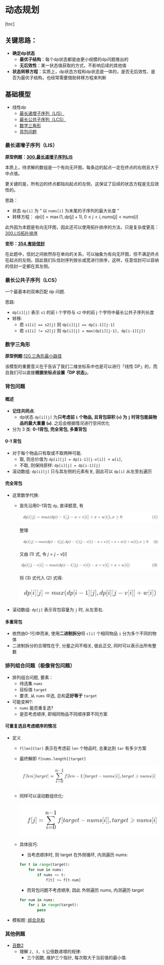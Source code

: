 # 动态规划

[toc]

## 关键思路：
- **确定dp状态**
  - **最优子结构**：每个dp状态都是由更小规模的dp问题推出的
  - **无后效性**：某一状态值获取的方式，不影响后续的其他值
- **状态转移方程**：实质上，dp状态方程和dp状态是一体的，是否无后效性、是否为最优子结构，也经常需要借助转移方程来判断

## 基础模型
- 线性dp
  - [最长递增子序列（LIS）](#最长递增子序列lis)
  - [最长公共子序列（LCS）](#最长公共子序列lcs)
  - [数字三角形](#数字三角形)
  - [背包问题](#背包问题)

### 最长递增子序列（LIS）
**原型例题：[300.最长递增子序列LIS](LIS/300.最长递增子序列LIS.c)**

本质上，待求解的数组是一个有向无环图，每条边的起点一定在终点的右侧且大于中点值。

更关键的是，所有边的终点都指向起点的左侧，这保证了后续的状态方程是无后效性的。

思路：
- 状态 `dp[i]` 为 “ 以 `nums[i]` 为末尾的子序列的最大长度 ”
- 转移方程： $dp[i]=\max(1, dp[j]+1), 0\leq j < i, nums[j]<nums[i]$

此外因为本题是有向无环图，因此还可以使用拓扑排序的方法，只是复杂度更高：[300.LIS拓扑排序](LIS/300.最长递增子序列LIS拓扑排序.c)
  
**变形：[354.套娃信封](LIS/354.俄罗斯套娃信封问题.c)**

在此题中，信封之间依然存在单向的关系，可以抽象为有向无环图，但不满足终点在起点的左侧。因此我们队信封序列按长或宽进行排序，这样，任意信封可以容纳的信封一定都在其左侧。

### 最长公共子序列（LCS）

一个最基本的双串匹配 dp 问题. 

思路: 
- `dp[i][j]` 表示 `s1` 的前 i 个字符与 `s2` 中的前 j 个字符中最长公共子序列长度
- 转移:
  - 若 `s1[i] == s2[j]` 则 `dp[i][j] == dp[i-1][j-1]`
  - 若 `s1[i] != s2[j]` 则 `dp[i][j] = max(dp[i][j-1], dp[i-1][j])`

### 数字三角形

**原型例题:**[120.三角形最小路径](120.三角形最小路径和.java)

该模型的重要意义在于告诉了我们二维坐标系中也是可以进行「线性 DP」的，而且我们可以直接**根据坐标点设置「DP 状态」**。

### 背包问题

#### 概述

- **记住共同点**:  
  - dp状态 `dp[i][j]` 为**只考虑前 `i` 个物品, 且背包容积 (`v`) 为 `j` 时背包能装物品的最大重量 (`w`)**.
  之后会根据情况进行空间优化
- 分为 3 类: **0-1背包, 完全背包, 多重背包**

#### 0-1 背包

- 对于每个物品只有取或不取两种可能. 
    - 取, 则总价值为 `dp[i][j] = dp[i-1][j-v[i]] + w[i]`, 
    - 不取, 则保持原样: `dp[i][j] = dp[i-1][j]`
- 滚动数组: `dp[i][j]` 只与其左侧的元素有关, 因此可以 `dp[i]` 从左至右遍历

#### 完全背包

- 这里数学代换:
  - 首先沿用0-1背包 `dp`, 直译题意, 有

    ![](img/Web%20capture_24-4-2021_14529_.jpeg)

    整理

    ![](img/Web%20capture_24-4-2021_145045_.jpeg)

    又由 (1) 式, 令 $j = j-v[i]$ 

    ![](img/Web%20capture_24-4-2021_14532_.jpeg)

    将 (3) 式代入 (2) 式得:

    ![](img/Web%20capture_24-4-2021_145335_.jpeg)

- 滚动数组: `dp[j]` 表示背包容量为 `j` 时, 从左至右.

#### 多重背包

- 依然由0-1引申而来, 使用**二进制拆分**将 `c[i]` 个相同物品 `i` 分为多个不同的物体
- 二进制拆分的合理性在于, 分量之间不相关, 彼此正交, 同时可以表示出所有整数

### 排列组合问题（极像背包问题）

- 排列组合问题, 要素：
  - 待选集 `nums`
  - 目标值 `target`
  - 要求, 从 `nums` 中选, 总和**正好等于** `target`
- 可能变种?: 
  - `nums` 能否重复选?
  - 是否考虑顺序, 即相同物品不同顺序算不同方案

#### 可重复选且考虑顺序的情况

- 定义
  - `f[len][tar]` 表示在考虑前 `len` 个物品时, 总重达到 `tar` 有多少方案
  - 最终解即 `f[nums.length][target]`

    ![](img/Web%20capture_24-4-2021_144332_leetcode-cn.com.jpeg)

  - 同样可以滚动数组优化:

    ![](img/Web%20capture_24-4-2021_144454_leetcode-cn.com.jpeg)
  
  - 具体技巧:
    - 当考虑顺序时, 则 target 在外侧循环, 内测遍历 nums:

    ```python
    for t in range(target):
        for num in nums:
            if nums <= t: 
                f[t] += f[t-num]
    ```
      
    - 而背包问题不考虑顺序, 因此 外侧遍历 nums, 内测遍历 target

    ```python
    for num in nums:
        for i in range(target):
            pass
    ```

- 模板题: [组合总和](377.组合总和-ⅳ.cpp)

### 其他例题

- [丑数2](https://leetcode-cn.com/problems/ugly-number-ii/)
  - 理解 `2, 3, 5` 公倍数递增的规律:
    - 三个因数, 维护三个指针, 每次取大于当前值的最小值.